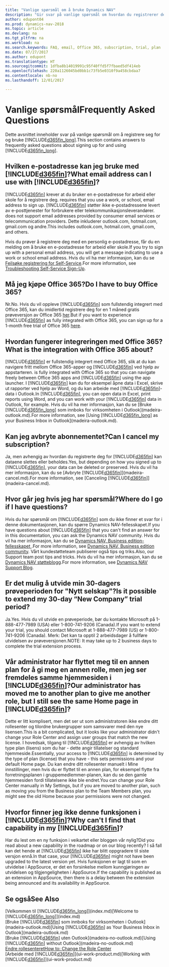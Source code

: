```yaml
---
title: "Vanlige spørsmål om å bruke Dynamics NAV"
description: "Gir svar på vanlige spørsmål om hvordan du registrerer deg for Dynamics NAV, og hva du gjør for å komme i gang."
author: edupont04
ms.prod: dynamics-nav-2018
ms.topic: article
ms.devlang: na
ms.tgt_pltfrm: na
ms.workload: na
ms.search.keywords: FAQ, email, Office 365, subscription, trial, plan
ms.date: 07/27/2017
ms.author: edupont
ms.translationtype: HT
ms.sourcegitcommit: 1dfba8b14019991c95f40ffd5f7fbaed5df414eb
ms.openlocfilehash: 220a1126045bd0bb1c73fb5e0310f9a458cbdaa7
ms.contentlocale: nb-no
ms.lasthandoff: 12/01/2017

---
```

# <a name="frequently-asked-questions"></a><span data-ttu-id="11766-103">Vanlige spørsmål</span><span class="sxs-lookup"><span data-stu-id="11766-103">Frequently Asked Questions</span></span>
<span data-ttu-id="11766-104">Dette avsnittet inneholder svar på vanlige spørsmål om å registrere seg for og bruke [!INCLUDE[d365fin_long](includes/d365fin_long_md.md)].</span><span class="sxs-lookup"><span data-stu-id="11766-104">This section contains answers to frequently asked questions about signing up for and using [!INCLUDE[d365fin_long](includes/d365fin_long_md.md)].</span></span>  

## <a name="what-email-address-can-i-use-with-included365finincludesd365finmdmd"></a><span data-ttu-id="11766-105">Hvilken e-postadresse kan jeg bruke med [!INCLUDE[d365fin](includes/d365fin_md.md)]?</span><span class="sxs-lookup"><span data-stu-id="11766-105">What email address can I use with [!INCLUDE[d365fin](includes/d365fin_md.md)]?</span></span>
[!INCLUDE[d365fin](includes/d365fin_md.md)]<span data-ttu-id="11766-106"> krever at du bruker en e-postadresse for arbeid eller skole for å registrere deg.</span><span class="sxs-lookup"><span data-stu-id="11766-106"> requires that you use a work, or school, email address to sign up.</span></span> [!INCLUDE[d365fin](includes/d365fin_md.md)]<span data-ttu-id="11766-107"> støtter ikke e-postadressene levert av e-posttjenester for forbrukere eller telekommunikasjonsleverandører.</span><span class="sxs-lookup"><span data-stu-id="11766-107"> does not support email addresses provided by consumer email services or telecommunication providers.</span></span> <span data-ttu-id="11766-108">Dette inkluderer outlook.com, hotmail.com, gmail.com og andre.</span><span class="sxs-lookup"><span data-stu-id="11766-108">This includes outlook.com, hotmail.com, gmail.com, and others.</span></span>  

<span data-ttu-id="11766-109">Hvis du prøver å registrere deg med en personlig e-postadresse, får du en melding om å bruke en e-postadresse for arbeid eller skole.</span><span class="sxs-lookup"><span data-stu-id="11766-109">If you try to sign up with a personal email address, you will get a message indicating to use a work or school email address.</span></span> <span data-ttu-id="11766-110">Hvis du vil ha mer informasjon, kan du se [Feilsøke registrering for Self-Service](ui-troubleshoot-self-signup.md).</span><span class="sxs-lookup"><span data-stu-id="11766-110">For more information, see [Troubleshooting Self-Service Sign-Up](ui-troubleshoot-self-signup.md).</span></span>  

## <a name="do-i-have-to-buy-office-365"></a><span data-ttu-id="11766-111">Må jeg kjøpe Office 365?</span><span class="sxs-lookup"><span data-stu-id="11766-111">Do I have to buy Office 365?</span></span>
<span data-ttu-id="11766-112">Nr.</span><span class="sxs-lookup"><span data-stu-id="11766-112">No.</span></span> <span data-ttu-id="11766-113">Hvis du vil oppleve [!INCLUDE[d365fin](includes/d365fin_md.md)] som fullstendig integrert med Office 365, kan du imidlertid registrere deg for en 1 måned gratis prøveversjon av Office 365 [her](https://products.office.com/try).</span><span class="sxs-lookup"><span data-stu-id="11766-113">But if you want to experience [!INCLUDE[d365fin](includes/d365fin_md.md)] as fully integrated with Office 365, you can sign up for a 1-month free trial of Office 365 [here](https://products.office.com/try).</span></span>  

## <a name="what-is-the-integration-with-office-365-about"></a><span data-ttu-id="11766-114">Hvordan fungerer integreringen med Office 365?</span><span class="sxs-lookup"><span data-stu-id="11766-114">What is the integration with Office 365 about?</span></span>
[!INCLUDE[d365fin](includes/d365fin_md.md)]<span data-ttu-id="11766-115"> er fullstendig integrert med Office 365, slik at du kan navigere fritt mellom Office 365-apper og [!INCLUDE[d365fin](includes/d365fin_md.md)] ved hjelp av appstarteren.</span><span class="sxs-lookup"><span data-stu-id="11766-115"> is fully integrated with Office 365 so that you can navigate freely between Office 365 apps and [!INCLUDE[d365fin](includes/d365fin_md.md)] using the app launcher.</span></span> <span data-ttu-id="11766-116">I [!INCLUDE[d365fin](includes/d365fin_md.md)] kan du for eksempel åpne data i Excel, skrive ut rapporter ved hjelp av Word, og du kan arbeide med [!INCLUDE[d365fin](includes/d365fin_md.md)]-data i Outlook.</span><span class="sxs-lookup"><span data-stu-id="11766-116">In [!INCLUDE[d365fin](includes/d365fin_md.md)], you can open data in Excel, print reports using Word, and you can work with your [!INCLUDE[d365fin](includes/d365fin_md.md)] data in Outlook, for example.</span></span> <span data-ttu-id="11766-117">Hvis du vil ha mer informasjon, kan du se [Bruke [!INCLUDE[d365fin_long](includes/d365fin_long_md.md)] som innboks for virksomheten i Outlook](madeira-outlook.md).</span><span class="sxs-lookup"><span data-stu-id="11766-117">For more information, see [Using [!INCLUDE[d365fin_long](includes/d365fin_long_md.md)] as your Business Inbox in Outlook](madeira-outlook.md).</span></span>  

## <a name="can-i-cancel-my-subscription"></a><span data-ttu-id="11766-118">Kan jeg avbryte abonnementet?</span><span class="sxs-lookup"><span data-stu-id="11766-118">Can I cancel my subscription?</span></span>
<span data-ttu-id="11766-119">Ja, men avhengig av hvordan du registrerte deg for [!INCLUDE[d365fin](includes/d365fin_md.md)] kan dataene slettes eller beholdes.</span><span class="sxs-lookup"><span data-stu-id="11766-119">Yes, but depending on how you signed up to [!INCLUDE[d365fin](includes/d365fin_md.md)], your data can be deleted or preserved.</span></span> <span data-ttu-id="11766-120">Hvis du vil ha mer informasjon, kan du se [Avbryte [!INCLUDE[d365fin](includes/d365fin_md.md)]](madeira-cancel.md).</span><span class="sxs-lookup"><span data-stu-id="11766-120">For more information, see [Canceling [!INCLUDE[d365fin](includes/d365fin_md.md)]](madeira-cancel.md).</span></span>  

## <a name="where-do-i-go-if-i-have-questions"></a><span data-ttu-id="11766-121">Hvor går jeg hvis jeg har spørsmål?</span><span class="sxs-lookup"><span data-stu-id="11766-121">Where do I go if I have questions?</span></span>
<span data-ttu-id="11766-122">Hvis du har spørsmål om [!INCLUDE[d365fin](includes/d365fin_md.md)] som du ikke finner et svar for i denne dokumentasjonen, kan du spørre Dynamics NAV-fellesskapet.</span><span class="sxs-lookup"><span data-stu-id="11766-122">If you have questions about [!INCLUDE[d365fin](includes/d365fin_md.md)] that you can't find an answer for in this documentation, you can ask the Dynamics NAV community.</span></span> <span data-ttu-id="11766-123">Hvis du vil ha mer informasjon, kan du se [Dynamics NAV, Business edition-fellesskapet ](https://community.dynamics.com/business).</span><span class="sxs-lookup"><span data-stu-id="11766-123">For more information, see [Dynamics NAV, Business edition community](https://community.dynamics.com/business).</span></span> <span data-ttu-id="11766-124">Vårt kundestøtteteam publiserer også tips og triks.</span><span class="sxs-lookup"><span data-stu-id="11766-124">Also, our Support team post tips and tricks.</span></span> <span data-ttu-id="11766-125">Hvis du vil ha mer informasjon, kan du se [Dynamics NAV støtteblogg](https://blogs.msdn.microsoft.com/dyn365finsupport).</span><span class="sxs-lookup"><span data-stu-id="11766-125">For more information, see [Dynamics NAV Support Blog](https://blogs.msdn.microsoft.com/dyn365finsupport).</span></span>  

## <a name="is-it-possible-to-extend-my-30-day-new-company-trial-period"></a><span data-ttu-id="11766-126">Er det mulig å utvide min 30-dagers prøveperioden for "Nytt selskap"?</span><span class="sxs-lookup"><span data-stu-id="11766-126">Is it possible to extend my 30-day “New Company” trial period?</span></span>
<span data-ttu-id="11766-127">Ja.</span><span class="sxs-lookup"><span data-stu-id="11766-127">Yes.</span></span> <span data-ttu-id="11766-128">Hvis du vil utvide en prøveperiode, bør du kontakte Microsoft på 1-888-477-7989 (USA) eller 1-800-741-9206 (Canada).</span><span class="sxs-lookup"><span data-stu-id="11766-128">If you want to extend your trial, you should contact Microsoft at 1-888-477-7989 (US) or 1-800-741-9206 (Canada).</span></span> <span data-ttu-id="11766-129">Merk: Det kan ta opptil 2 arbeidsdager å fullføre utvidelsen av prøveversjonen.</span><span class="sxs-lookup"><span data-stu-id="11766-129">NOTE:  It may take up to 2 business days to complete the trial extension process.</span></span>  

## <a name="our-administrator-has-moved-me-to-another-plan-to-give-me-another-role-but-i-still-see-the-same-home-page-in-included365finincludesd365finmdmd"></a><span data-ttu-id="11766-130">Vår administrator har flyttet meg til en annen plan for å gi meg en annen rolle, men jeg ser fremdeles samme hjemmesiden i [!INCLUDE[d365fin](includes/d365fin_md.md)]?</span><span class="sxs-lookup"><span data-stu-id="11766-130">Our administrator has moved me to another plan to give me another role, but I still see the same Home page in [!INCLUDE[d365fin](includes/d365fin_md.md)]?</span></span>
<span data-ttu-id="11766-131">Dette er litt komplisert, men det ser ut som administratoren ikke endre ditt rollesenter og tilordne brukergrupper som samsvarer med den nye lisensen.</span><span class="sxs-lookup"><span data-stu-id="11766-131">This is a bit complicated, but it looks like your administrator didn't change your Role Center and assign user groups that match the new license.</span></span> <span data-ttu-id="11766-132">I hovedsak, tilgang til [!INCLUDE[d365fin](includes/d365fin_md.md)] er avhengig av hvilken type plan (lisens) som du har - dette angir tillatelser og standard hjemmeside.</span><span class="sxs-lookup"><span data-stu-id="11766-132">Essentially, your access to [!INCLUDE[d365fin](includes/d365fin_md.md)] is determined by the type of plan (license) that you have - this sets permissions and your default Home page.</span></span> <span data-ttu-id="11766-133">Du kan endre ditt rollesenter manuelt i Mine innstillinger, men hvis du er flyttet til en annen plan, for eksempel flytte fra forretningsplanen i gruppemedlemmer-planen, kan du se den gamle hjemmesiden fordi tillatelsene ikke ble endret.</span><span class="sxs-lookup"><span data-stu-id="11766-133">You can change your Role Center manually in My Settings, but if you are moved to another plan, such as moving you from the Business plan to the Team Members plan, you might see the old Home because your permissions were not changed.</span></span>  

## <a name="why-cant-i-find-that-capability-in-my-included365finincludesd365finmdmd"></a><span data-ttu-id="11766-134">Hvorfor finner jeg ikke denne funksjonen i [!INCLUDE[d365fin](includes/d365fin_md.md)]?</span><span class="sxs-lookup"><span data-stu-id="11766-134">Why can't I find that capability in my [!INCLUDE[d365fin](includes/d365fin_md.md)]?</span></span>
<span data-ttu-id="11766-135">Har du lest om en ny funksjon i veikartet eller bloggen vår nylig?</span><span class="sxs-lookup"><span data-stu-id="11766-135">Did you read about a new capability in the roadmap or on our blog recently?</span></span> <span data-ttu-id="11766-136">I så fall kan det hende at [!INCLUDE[d365fin](includes/d365fin_md.md)] ikke har blitt oppgradere til siste versjon ennå.</span><span class="sxs-lookup"><span data-stu-id="11766-136">In that case, your [!INCLUDE[d365fin](includes/d365fin_md.md)] might not have been upgraded to the latest version yet.</span></span> <span data-ttu-id="11766-137">Hvis funksjonen er lagt til som en utvidelse i AppSource, er det en forsinkelse mellom kunngjøringen av utvidelsen og tilgjengeligheten i AppSource.</span><span class="sxs-lookup"><span data-stu-id="11766-137">If the capability is published as an extension in AppSource, then there is a delay between the extension being announced and its availability in AppSource.</span></span>

## <a name="see-also"></a><span data-ttu-id="11766-138">Se også</span><span class="sxs-lookup"><span data-stu-id="11766-138">See Also</span></span>
<span data-ttu-id="11766-139">[Velkommen til [!INCLUDE[d365fin_long](includes/d365fin_long_md.md)]](index.md)</span><span class="sxs-lookup"><span data-stu-id="11766-139">[Welcome to [!INCLUDE[d365fin_long](includes/d365fin_long_md.md)]](index.md)</span></span>  
<span data-ttu-id="11766-140">[Bruke [!INCLUDE[d365fin](includes/d365fin_md.md)] som innboks for virksomheten i Outlook](madeira-outlook.md)</span><span class="sxs-lookup"><span data-stu-id="11766-140">[Using [!INCLUDE[d365fin](includes/d365fin_md.md)] as Your Business Inbox in Outlook](madeira-outlook.md)</span></span>  
<span data-ttu-id="11766-141">[Bruke [!INCLUDE[d365fin](includes/d365fin_md.md)] uten Outlook](madeira-no-outlook.md)</span><span class="sxs-lookup"><span data-stu-id="11766-141">[Using [!INCLUDE[d365fin](includes/d365fin_md.md)] without Outlook](madeira-no-outlook.md)</span></span>  
[<span data-ttu-id="11766-142">Endre rollesenteret</span><span class="sxs-lookup"><span data-stu-id="11766-142">How to: Change the Role Center</span></span>](change-role.md)  
<span data-ttu-id="11766-143">[Arbeide med [!INCLUDE[d365fin](includes/d365fin_md.md)]](ui-work-product.md)</span><span class="sxs-lookup"><span data-stu-id="11766-143">[Working with [!INCLUDE[d365fin](includes/d365fin_md.md)]](ui-work-product.md)</span></span>  

